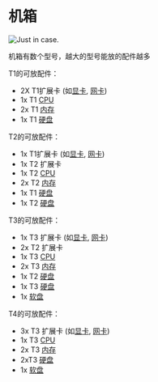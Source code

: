 # 机箱

![Just in case.](oredict:oc:case1)

机箱有数个型号，越大的型号能放的配件越多

T1的可放配件：
- 2X T1扩展卡 (如[显卡](../item/graphicsCard1.md), [网卡](../item/lanCard.md))
- 1x T1 [CPU](../item/cpu1.md)
- 2x T1 [内存](../item/ram1.md)
- 1x T1 [硬盘](../item/hdd1.md)

T2的可放配件：
- 1x T1扩展卡 (如[显卡](../item/graphicsCard1.md), [网卡](../item/lanCard.md))
- 1x T2 扩展卡 
- 1x T2 [CPU](../item/cpu2.md)
- 2x T2 [内存](../item/ram3.md)
- 1x T1 [硬盘](../item/hdd1.md)
- 1x T2 [硬盘](../item/hdd2.md)

T3的可放配件：
- 1x T3 扩展卡  (如[显卡](../item/graphicsCard1.md), [网卡](../item/lanCard.md))
- 2x T2 扩展卡 
- 1x T3 [CPU](../item/cpu3.md)
- 2x T3 [内存](../item/ram5.md)
- 1x T2 [硬盘](../item/hdd2.md)
- 1x T3 [硬盘](../item/hdd3.md)
- 1x [软盘](../item/floppy.md)

T4的可放配件：
- 3x T3 扩展卡  (如[显卡](../item/graphicsCard1.md), [网卡](../item/lanCard.md))
- 1x T3 [CPU](../item/cpu3.md)
- 2x T3 [内存](../item/ram5.md)
- 2xT3 [硬盘](../item/hdd3.md)
- 1x [软盘](../item/floppy.md)

